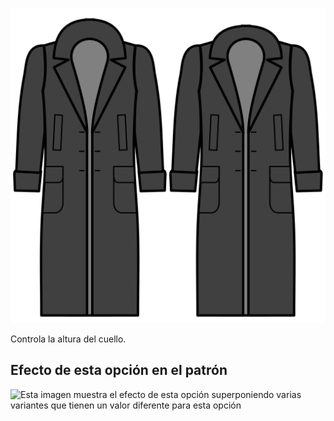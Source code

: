 ![Altura del cuello](collarheight.svg)

Controla la altura del cuello.

## Efecto de esta opción en el patrón

![Esta imagen muestra el efecto de esta opción superponiendo varias variantes que tienen un valor diferente para esta opción](carlton\_collarheight\_sample.svg "Efecto de esta opción en el patrón")
